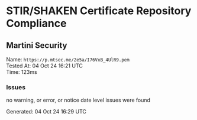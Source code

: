 # STIR/SHAKEN Certificate Repository Compliance

## Martini Security

Name: `https://p.mtsec.me/2e5a/I76VxB_4UlR9.pem`\
Tested At: 04 Oct 24 16:21 UTC\
Time: 123ms

### Issues

no warning, or error, or notice date level issues were found

Generated: 04 Oct 24 16:29 UTC